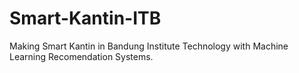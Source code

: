 # Smart-Kantin-ITB
Making Smart Kantin in Bandung Institute Technology with Machine Learning Recomendation Systems. 
